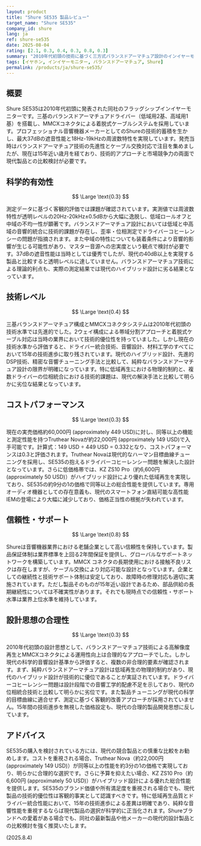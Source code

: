 ```yaml
---
layout: product
title: "Shure SE535 製品レビュー"
target_name: "Shure SE535"
company_id: shure
lang: ja
ref: shure-se535
date: 2025-08-04
rating: [2.1, 0.3, 0.4, 0.3, 0.8, 0.3]
summary: "2010年代初頭の技術に基づく三方式バランスドアーマチュア設計のインイヤーモニターですが、現代の競合製品と比較して科学的有効性とコストパフォーマンスで大幅に劣ります"
tags: [イヤホン, インイヤーモニター, バランスドアーマチュア, Shure]
permalink: /products/ja/shure-se535/
---
```


## 概要

Shure SE535は2010年代初頭に発表された同社のフラッグシップインイヤーモニターです。三基のバランスドアーマチュアドライバー（低域用2基、高域用1基）を搭載し、MMCXコネクタによる着脱式ケーブルシステムを採用しています。プロフェッショナル音響機器メーカーとしてのShureの技術的蓄積を生かし、最大37dBの遮音性能と18Hz-19kHzの周波数特性を実現しています。発売当時はバランスドアーマチュア技術の先進性とケーブル交換対応で注目を集めましたが、現在は15年近い歳月を経ており、技術的アプローチと市場競争力の両面で現代製品との比較検討が必要です。

## 科学的有効性

$$ \Large \text{0.3} $$

測定データに基づく客観的評価では課題が確認されています。実測値では周波数特性が透明レベルの20Hz-20kHz±0.5dBから大幅に逸脱し、低域ロールオフと中域の不均一性が顕著です。バランスドアーマチュア設計においては低域と中高域の音響的統合に技術的課題が存在し、歪率・位相測定でドライバーコヒーレンシーの問題が指摘されます。また中域の特性についても装着条件により音響的影響が生じる可能性があり、マスター音源への忠実度という観点で検討が必要です。37dBの遮音性能は当時としては優秀でしたが、現代の40dB以上を実現する製品と比較すると透明レベルに達していません。バランスドアーマチュア技術による理論的利点も、実際の測定結果では現代のハイブリッド設計に劣る結果となっています。

## 技術レベル

$$ \Large \text{0.4} $$

三基バランスドアーマチュア構成とMMCXコネクタシステムは2010年代初頭の技術水準では先進的でした。2ウェイ構成による帯域分割アプローチと着脱式ケーブル対応は当時の業界において技術的優位性を持っていました。しかし現在の技術水準から評価すると、ドライバー統合技術、音響設計、材料工学のすべてにおいて15年の技術進歩に取り残されています。現代のハイブリッド設計、先進的DSP技術、精密な音響チューニング手法と比較して、純粋なバランスドアーマチュア設計の限界が明確になっています。特に低域再生における物理的制約と、複数ドライバーの位相統合における技術的課題は、現代の解決手法と比較して明らかに劣位な結果となっています。

## コストパフォーマンス

$$ \Large \text{0.3} $$

現在の実売価格約60,000円 (approximately 449 USD)に対し、同等以上の機能と測定性能を持つTruthear Novaが約22,000円 (approximately 149 USD)で入手可能です。計算式：149 USD ÷ 449 USD = 0.332となり、コストパフォーマンスは0.3と評価されます。Truthear Novaは現代的なハーマン目標曲線チューニングを採用し、SE535の抱えるドライバーコヒーレンシー問題を解決した設計となっています。さらに低価格帯では、KZ ZS10 Pro（約6,600円 (approximately 50 USD)）がハイブリッド設計により優れた低域再生を実現しており、SE535の約9分の1の価格で同等以上の総合性能を提供しています。専用オーディオ機器としての存在意義も、現代のスマートフォン直結可能な高性能IEMの登場により大幅に減少しており、価格正当性の根拠が失われています。

## 信頼性・サポート

$$ \Large \text{0.8} $$

Shureは音響機器業界における老舗企業として高い信頼性を保持しています。製品保証体制は業界標準を上回る2年間保証を提供し、グローバルなサポートネットワークを構築しています。MMCX コネクタの長期使用における接触不良リスクは存在しますが、ケーブル交換により対応可能な設計となっています。企業としての継続性と技術サポート体制は安定しており、故障時の修理対応も適切に実施されています。ただし製品そのものが15年近い設計であるため、部品供給の長期継続性については不確実性があります。それでも現時点での信頼性・サポート水準は業界上位水準を維持しています。

## 設計思想の合理性

$$ \Large \text{0.3} $$

2010年代初頭の設計思想として、バランスドアーマチュア技術による高解像度再生とMMCXコネクタによる運用性向上は合理的なアプローチでした。しかし現代の科学的音響設計基準から評価すると、複数の非合理的要素が確認されます。まず、純粋バランスドアーマチュア設計は低域再生の物理的制約があり、現代のハイブリッド設計が技術的に優位であることが実証されています。ドライバーコヒーレンシー問題は設計段階での音響工学的配慮不足を示しており、現代の位相統合技術と比較して明らかに劣位です。また製品チューニングが現代の科学的目標曲線に適合せず、測定に基づく客観的改善アプローチが採用されていません。15年間の技術進歩を無視した価格設定も、現代の合理的製品開発思想に反しています。

## アドバイス

SE535の購入を検討されている方には、現代の競合製品との慎重な比較をお勧めします。コストを重視される場合、Truthear Nova（約22,000円 (approximately 149 USD)）が同等以上の性能を約3分の1の価格で実現しており、明らかに合理的な選択です。さらに予算を抑えたい場合、KZ ZS10 Pro（約6,600円 (approximately 50 USD)）がハイブリッド設計による優れた総合性能を提供します。SE535のブランド価値や所有満足度を重視される場合でも、現代製品の技術的優位性は客観的事実として認識すべきです。特に低域再生品質とドライバー統合性能において、15年の技術進歩による差異は明確であり、純粋な音響性能を重視するならば現代製品の選択が科学的に正当化されます。Shureブランドへの愛着がある場合でも、同社の最新製品や他メーカーの現代的設計製品との比較検討を強く推奨いたします。

(2025.8.4)
